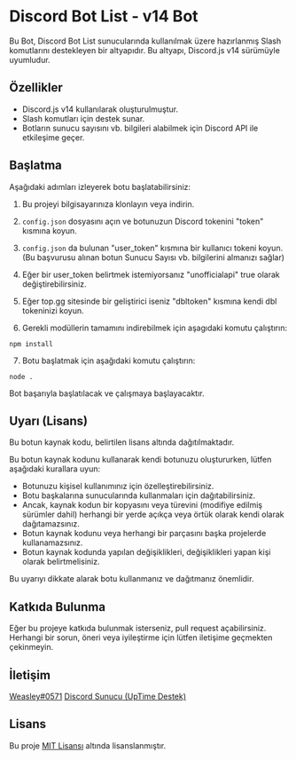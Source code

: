 # Discord Bot List - v14 Bot

Bu Bot, Discord Bot List sunucularında kullanılmak üzere hazırlanmış Slash komutlarını destekleyen bir altyapıdır. Bu altyapı, Discord.js v14 sürümüyle uyumludur.

## Özellikler

 -  Discord.js v14 kullanılarak oluşturulmuştur.
-   Slash komutları için destek sunar.
-   Botların sunucu sayısını vb. bilgileri alabilmek için Discord API ile etkileşime geçer.

## Başlatma

Aşağıdaki adımları izleyerek botu başlatabilirsiniz:

1. Bu projeyi bilgisayarınıza klonlayın veya indirin.

2. `config.json` dosyasını açın ve botunuzun Discord tokenini "token" kısmına koyun.

3. `config.json` da bulunan "user_token" kısmına bir kullanıcı tokeni koyun. (Bu başvurusu alınan botun Sunucu Sayısı vb. bilgilerini almanızı sağlar)
4. Eğer bir user_token belirtmek istemiyorsanız "unofficialapi" true olarak değiştirebilirsiniz.
5. Eğer top.gg sitesinde bir geliştirici iseniz "dbltoken" kısmına kendi dbl tokeninizi koyun.
6. Gerekli modüllerin tamamını indirebilmek için aşagıdaki komutu çalıştırın:
```bath
npm install
```
7. Botu başlatmak için aşağıdaki komutu çalıştırın:
```bath
node .
```
Bot başarıyla başlatılacak ve çalışmaya başlayacaktır.

## Uyarı (Lisans)

Bu botun kaynak kodu, belirtilen lisans altında dağıtılmaktadır.

Bu botun kaynak kodunu kullanarak kendi botunuzu oluştururken, lütfen aşağıdaki kurallara uyun:

- Botunuzu kişisel kullanımınız için özelleştirebilirsiniz.
- Botu başkalarına sunucularında kullanmaları için dağıtabilirsiniz.
- Ancak, kaynak kodun bir kopyasını veya türevini (modifiye edilmiş sürümler dahil) herhangi bir yerde açıkça veya örtük olarak kendi olarak dağıtamazsınız.
- Botun kaynak kodunu veya herhangi bir parçasını başka projelerde kullanamazsınız.
- Botun kaynak kodunda yapılan değişiklikleri, değişiklikleri yapan kişi olarak belirtmelisiniz.

Bu uyarıyı dikkate alarak botu kullanmanız ve dağıtmanız önemlidir.

## Katkıda Bulunma

Eğer bu projeye katkıda bulunmak isterseniz, pull request açabilirsiniz. Herhangi bir sorun, öneri veya iyileştirme için lütfen iletişime geçmekten çekinmeyin.

## İletişim
[Weasley#0571](https://discord.com/users/576367632752705546)
[Discord Sunucu (UpTime Destek)](https://discord.gg/V9hdEamJQA)

## Lisans

Bu proje [MIT Lisansı](LICENSE) altında lisanslanmıştır.
